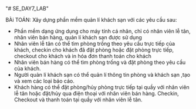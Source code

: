 "# SE_DAY7_LAB" 

BÀi TOÁN: Xây dựng phần mềm quản lí khách sạn với các yêu cầu sau:
  -	Phần mềm dạng ứng dụng cho máy tính cá nhân, chỉ có nhân viên lễ tân, nhân viên bán hàng, quản lí khách sạn được sử dụng
  -	Nhân viên lễ tân có thể tìm phòng trống theo yêu cầu trực tiếp của khách, checkin cho khách đã đặt phòng hoặc đặt phòng trực tiếp, checkout cho khách và in hóa đơn thanh toán cho khách
 - Nhân viên bán hàng có thể tìm phòng trống và đặt phòng theo yêu cầu của khách.
-	Người quản lí khách sạn có thể quản lí thông tin phòng và khách sạn ,tạo và xem các loại báo cáo.
-	Khách hàng có thể đặt phòng/hủy phòng trực tiếp tại quầy với nhân viên lễ tân hoặc đặt/hủy qua điện thoại với nhân viên bán hàng. Checkin, Checkout và thanh toán tại quầy với nhân viên lễ tân.

